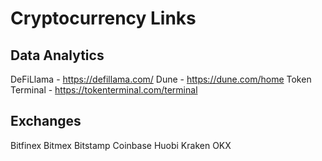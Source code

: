 # Cryptocurrency Links

## Data Analytics

DeFiLlama - https://defillama.com/
Dune - https://dune.com/home
Token Terminal - https://tokenterminal.com/terminal

## Exchanges

Bitfinex
Bitmex
Bitstamp
Coinbase
Huobi
Kraken
OKX
